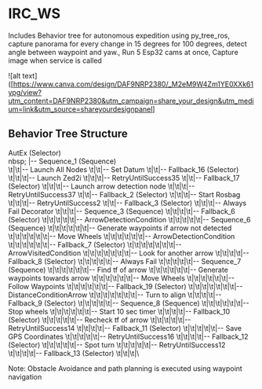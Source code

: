 # IRC_WS
Includes Behavior tree for autonomous expedition using py_tree_ros, capture panorama for every change in 15 degrees for 100 degrees,  detect angle between waypoint and yaw.,  Run 5 Esp32 cams at once, Capture image  when service is called

![alt text]([https://www.canva.com/design/DAF9NRP2380/_M2eM9W4Zm1YE0XXk61ypg/view?utm_content=DAF9NRP2380&utm_campaign=share_your_design&utm_medium=link&utm_source=shareyourdesignpanel]

## Behavior Tree Structure
AutEx (Selector)\
nbsp; |-- Sequence_1 (Sequence)\
\t|\t|-- Launch All Nodes
\t|\t|-- Set Datum
\t|\t|-- Fallback_16 (Selector)
\t|\t|\t|-- Launch Zed2i
\t|\t|\t|-- RetryUntilSuccess35
\t|\t|-- Fallback_17 (Selector)
\t|\t|\t|-- Launch arrow detection node
\t|\t|\t|-- RetryUntilSuccess37
\t|\t|-- Fallback_2 (Selector)
\t|\t|\t|-- Start Rosbag
\t|\t|\t|-- RetryUntilSuccess2
\t|\t|-- Fallback_3 (Selector)
\t|\t|\t|-- Always Fail Decorator
\t|\t|\t|-- Sequence_3 (Sequence)
\t|\t|\t|\t|-- Fallback_6 (Selector)
\t|\t|\t|\t|\t|-- ArrowDetectionCondition
\t|\t|\t|\t|\t|-- Sequence_6 (Sequence)
\t|\t|\t|\t|\t|\t|-- Generate waypoints if arrow not detected
\t|\t|\t|\t|\t|\t|-- Move Wheels
\t|\t|\t|\t|\t|\t|-- ArrowDetectionCondition
\t|\t|\t|\t|\t|\t|-- Fallback_7 (Selector)
\t|\t|\t|\t|\t|\t|\t|-- ArrowVisitedCondition
\t|\t|\t|\t|\t|\t|\t|-- Look for another arrow
\t|\t|\t|\t|-- Fallback_8 (Selector)
\t|\t|\t|\t|\t|-- Always Fail
\t|\t|\t|\t|\t|-- Sequence_7 (Sequence)
\t|\t|\t|\t|\t|\t|-- Find tf of arrow
\t|\t|\t|\t|\t|\t|-- Generate waypoints towards arrow
\t|\t|\t|\t|\t|\t|-- Move Wheels
\t|\t|\t|\t|\t|\t|-- Follow Waypoints
\t|\t|\t|\t|\t|\t|-- Fallback_19 (Selector)
\t|\t|\t|\t|\t|\t|\t|-- DistanceConditionArrow
\t|\t|\t|\t|\t|\t|\t|-- Turn to align
\t|\t|\t|\t|-- Fallback_9 (Selector)
\t|\t|\t|\t|\t|-- Sequence_8 (Sequence)
\t|\t|\t|\t|\t|\t|-- Stop wheels
\t|\t|\t|\t|\t|\t|-- Start 10 sec timer
\t|\t|\t|\t|-- Fallback_10 (Selector)
\t|\t|\t|\t|\t|-- Recheck tf of arrow
\t|\t|\t|\t|\t|-- RetryUntilSuccess14
\t|\t|\t|\t|-- Fallback_11 (Selector)
\t|\t|\t|\t|\t|-- Save GPS Coordinates
\t|\t|\t|\t|\t|-- RetryUntilSuccess16
\t|\t|\t|\t|-- Fallback_12 (Selector)
\t|\t|\t|\t|\t|-- Spot turn
\t|\t|\t|\t|\t|-- RetryUntilSuccess12
\t|\t|\t|\t|-- Fallback_13 (Selector)
\t|\t|\t|\



Note: Obstacle Avoidance and path planning is executed using waypoint navigation
